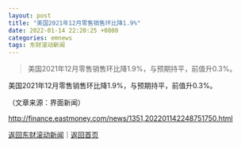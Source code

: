 ```yaml
---
layout: post
title: "美国2021年12月零售销售环比降1.9%"
date: 2022-01-14 22:20:25 +0800
categories: emnews
tags: 东财滚动新闻
---
```

> 美国2021年12月零售销售环比降1.9%，与预期持平，前值升0.3%。

<p>美国2021年12月零售销售环比降1.9%，与预期持平，前值升0.3%。</p><p class="em_media">（文章来源：界面新闻）</p>

<http://finance.eastmoney.com/news/1351,202201142248751750.html>

[返回东财滚动新闻](//finews.withounder.com/emnews/)｜[返回首页](//finews.withounder.com/)